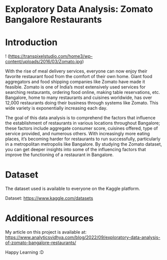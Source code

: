 # Exploratory Data Analysis: Zomato Bangalore Restaurants
# Introduction
! (https://transpixelstudio.com/home3/wp-content/uploads/2016/03/Zomato.jpg)

With the rise of meal delivery services, everyone can now enjoy their favorite restaurant food from the comfort of their own home. Giant food aggregators and food shipping companies like Zomato have made it feasible. Zomato is one of India’s most extensively used services for searching restaurants, ordering food online, making table reservations, etc. Bangalore, home to many restaurants and cuisines worldwide, has over 12,000 restaurants doing their business through systems like Zomato. This wide variety is exponentially increasing each day.

The goal of this data analysis is to comprehend the factors that influence the establishment of restaurants in various locations throughout Bangalore; these factors include aggregate consumer score, cuisines offered, type of service provided, and numerous others. With increasingly more eating places, it’s becoming harder for restaurants to run successfully, particularly in a metropolitan metropolis like Bangalore. By studying the Zomato dataset, you can get deeper insights into some of the influencing factors that improve the functioning of a restaurant in Bangalore.

# Dataset
The dataset used is available to everyone on the Kaggle platform.

Dataset: https://www.kaggle.com/datasets

# Additional resources
My article on this project is available at: https://www.analyticsvidhya.com/blog/2022/09/exploratory-data-analysis-of-zomato-bangalore-restaurants/

Happy Learning :D
